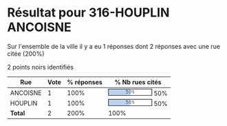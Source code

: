 # Résultat pour 316-HOUPLIN ANCOISNE

Sur l'ensemble de la ville il y a eu 1 réponses dont 2 réponses avec une rue citée (200%)

2 points noirs identifiés

| Rue | Vote | % réponses | % Nb rues cités|
|-----|------|------------|----------------|
| ANCOISNE | 1 | 100% | <img src="../../img/bar_50.gif" />&nbsp;50%|
| HOUPLIN | 1 | 100% | <img src="../../img/bar_50.gif" />&nbsp;50%|
| **Total** | 2 | 200% | 100%|
